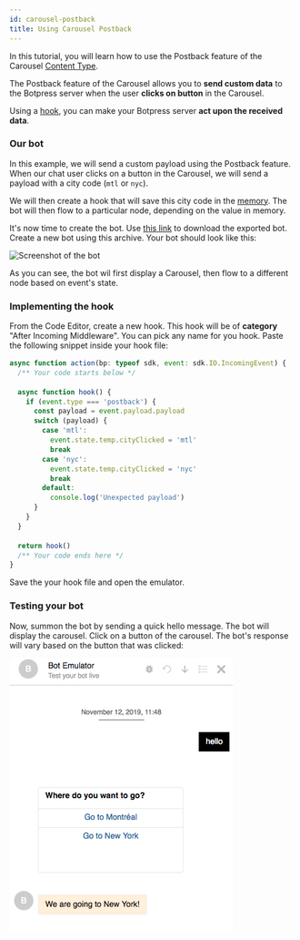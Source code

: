 ```yaml
---
id: carousel-postback
title: Using Carousel Postback
---
```


In this tutorial, you will learn how to use the Postback feature of the Carousel [Content Type](../main/content#content-type).

The Postback feature of the Carousel allows you to **send custom data** to the Botpress server when the user **clicks on button** in the Carousel.

Using a [hook](../main/code#hooks), you can make your Botpress server **act upon the received data**.

### Our bot

In this example, we will send a custom payload using the Postback feature. When our chat user clicks on a button in the Carousel, we will send a payload with a city code (`mtl` or `nyc`).

We will then create a hook that will save this city code in the [memory](../main/memory). The bot will then flow to a particular node, depending on the value in memory.

It's now time to create the bot. Use [this link](/docs/assets/bot_carouselexample_1573577470073.tgz) to download the exported bot. Create a new bot using this archive. Your bot should look like this:

![Screenshot of the bot](assets/carousel-postback-bot.png)

As you can see, the bot wil first display a Carousel, then flow to a different node based on event's state.

### Implementing the hook

From the Code Editor, create a new hook. This hook will be of **category** "After Incoming Middleware". You can pick any name for you hook.
Paste the following snippet inside your hook file:

```javascript
async function action(bp: typeof sdk, event: sdk.IO.IncomingEvent) {
  /** Your code starts below */

  async function hook() {
    if (event.type === 'postback') {
      const payload = event.payload.payload
      switch (payload) {
        case 'mtl':
          event.state.temp.cityClicked = 'mtl'
          break
        case 'nyc':
          event.state.temp.cityClicked = 'nyc'
          break
        default:
          console.log('Unexpected payload')
      }
    }
  }

  return hook()
  /** Your code ends here */
}
```

Save the your hook file and open the emulator.

### Testing your bot

Now, summon the bot by sending a quick hello message. The bot will display the carousel.
Click on a button of the carousel. The bot's response will vary based on the button that was clicked:

![Emulator](/docs/guide/docs/assets/carousel-postback-emulator.png)

